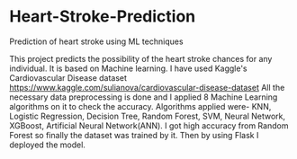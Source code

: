 # Heart-Stroke-Prediction
Prediction of heart stroke using ML techniques

This project predicts the possibility of the heart stroke chances for any individual. 
It is based on Machine learning. 
I have used Kaggle's Cardiovascular Disease dataset https://www.kaggle.com/sulianova/cardiovascular-disease-dataset
All the necessary data preprocessing is done and I applied 8 Machine Learning algorithms on it to check the accuracy.
Algorithms applied were- KNN, Logistic Regression, Decision Tree, Random Forest, SVM, Neural Network, XGBoost, Artificial Neural Network(ANN).
I got high accuracy from Random Forest so finally the dataset was trained by it.
Then by using Flask I deployed the model.
